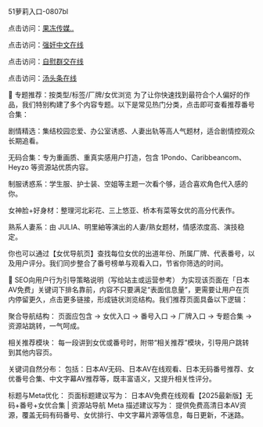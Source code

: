51萝莉入口-0807bl


点击访问：<a href="https://heiliaoe8ajia.pages.dev">果冻传媒..</a>

点击访问：<a href="https://heiliaoxqkkct.pages.dev">强奸中文在线</a>

点击访问：<a href="https://heiliaoxwd5i8.pages.dev">自慰群交在线</a>

点击访问：<a href="https://bered.pages.dev/">汤头条在线</a>

📂 专题推荐：按类型/标签/厂牌/女优浏览
为了让你快速找到最符合个人偏好的作品，我们特别构建了多个内容专题。以下是常见热门分类，点击即可查看推荐番号合集：

剧情精选：集结校园恋爱、办公室诱惑、人妻出轨等高人气题材，适合剧情控观众长期追看。

无码合集：专为重画质、重真实感用户打造，包含 1Pondo、Caribbeancom、Heyzo 等资源站优质内容。

制服诱惑系：学生服、护士装、空姐等主题一次看个够，适合喜欢角色代入感的你。

女神脸+好身材：整理河北彩花、三上悠亚、桥本有菜等女优的高分代表作。

熟系人妻系：由 JULIA、明里紬等演出的人妻/熟女题材，情感浓度高、演技稳定。

你也可以通过【女优导航页】查找每位女优的出道年份、所属厂牌、代表番号，以及用户评分。我们同步整合了番号榜单与观看入口，节省你筛选的时间。

🧠 SEO向用户行为引导策略说明（写给站主或运营参考）
为实现该页面在「日本AV免费」关键词下排名靠前，内容不只要满足“表面信息量”，更需要让用户在页内停留更久，点击更多链接，形成链状浏览结构。我们推荐页面具备以下逻辑：

聚合导航结构：
页面应包含 → 女优入口 → 番号入口 → 厂牌入口 → 专题合集 → 资源站跳转，一气呵成。

相关推荐模块：
每一段讲到女优或番号时，附带“相关推荐”模块，引导用户跳转到其他内容页。

关键词自然分布：
包括：日本AV无码、日本AV在线观看、日本无码番号推荐、女优番号合集、中文字幕AV推荐等，既丰富语义，又提升相关性评分。

标题与Meta优化：
页面标题建议写为：
日本AV免费在线观看【2025最新版】无码+番号+女优合集 | 资源站导航
Meta 描述建议写为：
提供免费高清日本AV资源，覆盖无码有码番号、女优排行、中文字幕片源等信息，每日更新，不迷路。



<span style="display:none;">[Canonical link]( https://github.com/bl080725/12319 ）</span>
